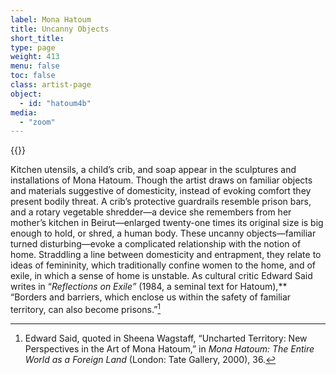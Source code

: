```yaml
---
label: Mona Hatoum
title: Uncanny Objects
short_title:
type: page
weight: 413
menu: false
toc: false
class: artist-page
object:
  - id: "hatoum4b"
media:
  - "zoom"
---
```

{{<q-figure id="hatoum4b">}}

Kitchen utensils, a child’s crib, and soap appear in the sculptures and installations of Mona Hatoum. Though the artist draws on familiar objects and materials suggestive of domesticity, instead of evoking comfort they present bodily threat. A crib’s protective guardrails resemble prison bars, and a rotary vegetable shredder—a device she remembers from her mother’s kitchen in Beirut—enlarged twenty-one times its original size is big enough to hold, or shred, a human body. These uncanny objects—familiar turned disturbing—evoke a complicated relationship with the notion of home. Straddling a line between domesticity and entrapment, they relate to ideas of femininity, which traditionally confine women to the home, and of exile, in which a sense of home is unstable. As cultural critic Edward Said writes in “*Reflections on Exile”* (1984, a seminal text for Hatoum),** “Borders and barriers, which enclose us within the safety of familiar territory, can also become prisons.”[^1]

[^1]: Edward Said, quoted in Sheena Wagstaff, “Uncharted Territory: New Perspectives in the Art of Mona Hatoum,” in *Mona Hatoum: The Entire World as a Foreign Land* (London: Tate Gallery, 2000), 36.
